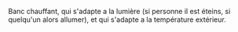 Banc chauffant, qui s'adapte a la lumière (si personne il est éteins, si quelqu'un alors allumer), et qui s'adapte a la température extérieur.